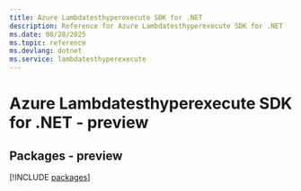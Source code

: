 ```yaml
---
title: Azure Lambdatesthyperexecute SDK for .NET
description: Reference for Azure Lambdatesthyperexecute SDK for .NET
ms.date: 08/28/2025
ms.topic: reference
ms.devlang: dotnet
ms.service: lambdatesthyperexecute
---
```

# Azure Lambdatesthyperexecute SDK for .NET - preview
## Packages - preview
[!INCLUDE [packages](lambdatesthyperexecute-index.md)]
